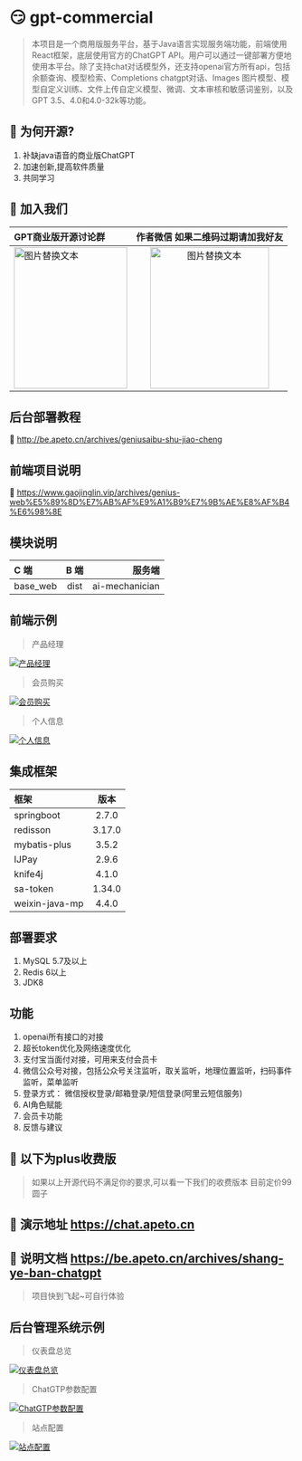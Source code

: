 # :smirk: gpt-commercial

> 本项目是一个商用版服务平台，基于Java语言实现服务端功能，前端使用React框架，底层使用官方的ChatGPT API。用户可以通过一键部署方便地使用本平台。除了支持chat对话模型外，还支持openai官方所有api，包括余额查询、模型检索、Completions chatgpt对话、Images 图片模型、模型自定义训练、文件上传自定义模型、微调、文本审核和敏感词鉴别，以及GPT 3.5、4.0和4.0-32k等功能。

## :raised_hands: 为何开源?
1. 补缺java语音的商业版ChatGPT
2. 加速创新,提高软件质量
3. 共同学习

## 💬 加入我们

|  GPT商业版开源讨论群    | 作者微信 如果二维码过期请加我好友 |
| :---        |    :----:  |
|  <img src="https://github.com/apeto2/gpt-commercial/assets/131843341/0e4db493-9f54-4df2-a91d-bc2f33c04c94?raw=true" alt="图片替换文本" width="200" height="250" align="bottom" />     |  <img src="https://github.com/apeto2/gpt-commercial/assets/131843341/b6a8b5e2-4448-4e03-9335-9252eb55467b" alt="图片替换文本" width="210" height="250" align="bottom" />     | 


## 后台部署教程

:link: http://be.apeto.cn/archives/geniusaibu-shu-jiao-cheng

## 前端项目说明
:link: https://www.gaojinglin.vip/archives/genius-web%E5%89%8D%E7%AB%AF%E9%A1%B9%E7%9B%AE%E8%AF%B4%E6%98%8E


## 模块说明

|   C 端    | B 端 | 服务端     |
| :---        |    :----:   |          ---: |
|    base_web   |  dist      | ai-mechanician   |

## 前端示例

> 产品经理

[![产品经理](http://be.apeto.cn/upload/c%E7%AB%AF.png "Shiprock")](https://be.apeto.cn/archives/shang-ye-ban-chatgpt)
> 会员购买

[![会员购买](http://be.apeto.cn/upload/image-eksc.png "Shiprock")](https://be.apeto.cn/archives/shang-ye-ban-chatgpt)
> 个人信息

[![个人信息](http://be.apeto.cn/upload/image-qumb.png "Shiprock")](https://be.apeto.cn/archives/shang-ye-ban-chatgpt)

## 集成框架

|   框架    | 版本 | 
| :---        |    :----:   
|    springboot   |  2.7.0      | 
|    redisson   |  3.17.0      | 
|    mybatis-plus   |  3.5.2      | 
|    IJPay   |  2.9.6      | 
|    knife4j   |  4.1.0      | 
|    sa-token   |  1.34.0      | 
|    weixin-java-mp   |  4.4.0      | 

## 部署要求
1. MySQL 5.7及以上
2. Redis 6以上
3. JDK8

## 功能
1. openai所有接口的对接
2. 超长token优化及网络速度优化
3. 支付宝当面付对接，可用来支付会员卡
4. 微信公众号对接，包括公众号关注监听，取关监听，地理位置监听，扫码事件监听，菜单监听
5. 登录方式： 微信授权登录/邮箱登录/短信登录(阿里云短信服务)
6. AI角色赋能
7. 会员卡功能
8. 反馈与建议


## :100: 以下为plus收费版

> 如果以上开源代码不满足你的要求,可以看一下我们的收费版本 目前定价99圆子

## :link: 演示地址 https://chat.apeto.cn

## :link: 说明文档 https://be.apeto.cn/archives/shang-ye-ban-chatgpt
> 项目快到飞起~可自行体验

## 后台管理系统示例

> 仪表盘总览

[![仪表盘总览](http://be.apeto.cn/upload/image-opti.png "Shiprock")](https://be.apeto.cn/archives/shang-ye-ban-chatgpt)
> ChatGTP参数配置

[![ChatGTP参数配置](http://be.apeto.cn/upload/image-sbvr.png "Shiprock")](https://be.apeto.cn/archives/shang-ye-ban-chatgpt)
> 站点配置
> 
[![站点配置](http://be.apeto.cn/upload/image-dbej.png "Shiprock")](https://be.apeto.cn/archives/shang-ye-ban-chatgpt)
